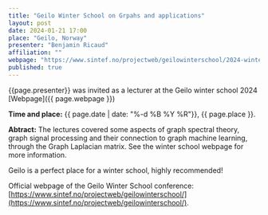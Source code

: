 ```yaml
---
title: "Geilo Winter School on Grpahs and applications"
layout: post
date: 2024-01-21 17:00
place: "Geilo, Norway"
presenter: "Benjamin Ricaud"
affiliation: ""
webpage: "https://www.sintef.no/projectweb/geilowinterschool/2024-winter-school/"
published: true
---
```


{{page.presenter}} was invited as a lecturer at the Geilo winter school 2024 [Webpage]({{ page.webpage }})

**Time and place:** {{ page.date |  date: "%-d %B %Y %R"}}, {{ page.place }}.

**Abtract:** The lectures covered some aspects of graph spectral theory, graph signal processing and their connection to graph machine learning, through the Graph Laplacian matrix. See the winter school webpage for more information. 

Geilo is a perfect place for a winter school, highly recommended!


Official webpage of the Geilo Winter School conference: [https://www.sintef.no/projectweb/geilowinterschool/](https://www.sintef.no/projectweb/geilowinterschool/).
